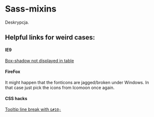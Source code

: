 # Sass-mixins
Deskrypcja.

## Helpful links for weird cases:
#### IE9
[Box-shadow not displayed in table](http://stackoverflow.com/questions/5617455/box-shadow-on-ie9-doesnt-render-using-correct-css-works-on-firefox-chrome)
#### FireFox
It might happen that the fonticons are jagged/broken under Windows. In that case just pick the icons from Icomoon once again.
#### CSS hacks
[Tooltip line break with `&#10;`](http://stackoverflow.com/questions/358874/how-can-i-use-a-carriage-return-in-a-html-tooltip)
